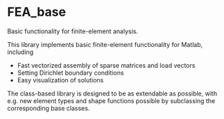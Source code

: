 # FEA_base
 Basic functionality for finite-element analysis.
 
 This library implements basic finite-element functionality for Matlab, including
 * Fast vectorized assembly of sparse matrices and load vectors
 * Setting Dirichlet boundary conditions
 * Easy visualization of solutions
 
 The class-based library is designed to be as extendable as possible, with e.g. new element types and shape functions possible by 
 subclassing the corresponding base classes.
